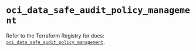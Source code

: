 # `oci_data_safe_audit_policy_management`

Refer to the Terraform Registry for docs: [`oci_data_safe_audit_policy_management`](https://registry.terraform.io/providers/oracle/oci/6.18.0/docs/resources/data_safe_audit_policy_management).
